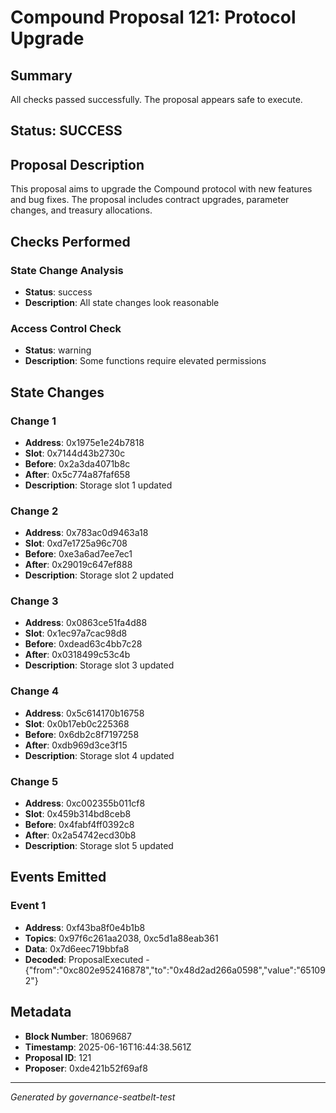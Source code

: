 # Compound Proposal 121: Protocol Upgrade

## Summary
All checks passed successfully. The proposal appears safe to execute.

## Status: SUCCESS

## Proposal Description
This proposal aims to upgrade the Compound protocol with new features and bug fixes. The proposal includes contract upgrades, parameter changes, and treasury allocations.

## Checks Performed

### State Change Analysis
- **Status**: success
- **Description**: All state changes look reasonable


### Access Control Check
- **Status**: warning
- **Description**: Some functions require elevated permissions



## State Changes

### Change 1
- **Address**: 0x1975e1e24b7818
- **Slot**: 0x7144d43b2730c
- **Before**: 0x2a3da4071b8c
- **After**: 0x5c774a87faf658
- **Description**: Storage slot 1 updated

### Change 2
- **Address**: 0x783ac0d9463a18
- **Slot**: 0xd7e1725a96c708
- **Before**: 0xe3a6ad7ee7ec1
- **After**: 0x29019c647ef888
- **Description**: Storage slot 2 updated

### Change 3
- **Address**: 0x0863ce51fa4d88
- **Slot**: 0x1ec97a7cac98d8
- **Before**: 0xdead63c4bb7c28
- **After**: 0x0318499c53c4b
- **Description**: Storage slot 3 updated

### Change 4
- **Address**: 0x5c614170b16758
- **Slot**: 0x0b17eb0c225368
- **Before**: 0x6db2c8f7197258
- **After**: 0xdb969d3ce3f15
- **Description**: Storage slot 4 updated

### Change 5
- **Address**: 0xc002355b011cf8
- **Slot**: 0x459b314bd8ceb8
- **Before**: 0x4fabf4ff0392c8
- **After**: 0x2a54742ecd30b8
- **Description**: Storage slot 5 updated


## Events Emitted

### Event 1
- **Address**: 0xf43ba8f0e4b1b8
- **Topics**: 0x97f6c261aa2038, 0xc5d1a88eab361
- **Data**: 0x7d6eec719bbfa8
- **Decoded**: ProposalExecuted - {"from":"0xc802e952416878","to":"0x48d2ad266a0598","value":"651092"}


## Metadata
- **Block Number**: 18069687
- **Timestamp**: 2025-06-16T16:44:38.561Z
- **Proposal ID**: 121
- **Proposer**: 0xde421b52f69af8

---
*Generated by governance-seatbelt-test*
